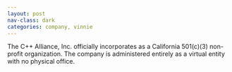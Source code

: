 ```yaml
---
layout: post
nav-class: dark
categories: company, vinnie
---
```

The C++ Alliance, Inc. officially incorporates as a California
501(c)(3) non-profit organization. The company is administered
entirely as a virtual entity with no physical office.
